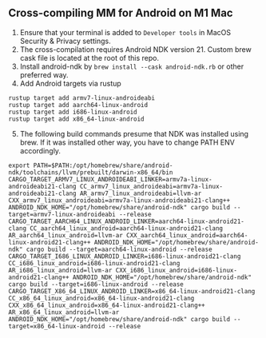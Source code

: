 ## Cross-compiling MM for Android on M1 Mac

1. Ensure that your terminal is added to `Developer tools` in MacOS Security & Privacy settings.
2. The cross-compilation requires Android NDK version 21. Custom brew cask file is located at the root of this repo.
3. Install android-ndk by `brew install --cask android-ndk.rb` or other preferred way.
4. Add Android targets via rustup
```shell
rustup target add armv7-linux-androideabi
rustup target add aarch64-linux-android
rustup target add i686-linux-android
rustup target add x86_64-linux-android
```
5. The following build commands presume that NDK was installed using brew. If it was installed other way, you have to change PATH ENV accordingly.
```shell
export PATH=$PATH:/opt/homebrew/share/android-ndk/toolchains/llvm/prebuilt/darwin-x86_64/bin
CARGO_TARGET_ARMV7_LINUX_ANDROIDEABI_LINKER=armv7a-linux-androideabi21-clang CC_armv7_linux_androideabi=armv7a-linux-androideabi21-clang AR_armv7_linux_androideabi=llvm-ar CXX_armv7_linux_androideabi=armv7a-linux-androideabi21-clang++ ANDROID_NDK_HOME="/opt/homebrew/share/android-ndk" cargo build --target=armv7-linux-androideabi --release
CARGO_TARGET_AARCH64_LINUX_ANDROID_LINKER=aarch64-linux-android21-clang CC_aarch64_linux_android=aarch64-linux-android21-clang AR_aarch64_linux_android=llvm-ar CXX_aarch64_linux_android=aarch64-linux-android21-clang++ ANDROID_NDK_HOME="/opt/homebrew/share/android-ndk" cargo build --target=aarch64-linux-android --release
CARGO_TARGET_I686_LINUX_ANDROID_LINKER=i686-linux-android21-clang CC_i686_linux_android=i686-linux-android21-clang AR_i686_linux_android=llvm-ar CXX_i686_linux_android=i686-linux-android21-clang++ ANDROID_NDK_HOME="/opt/homebrew/share/android-ndk" cargo build --target=i686-linux-android --release
CARGO_TARGET_X86_64_LINUX_ANDROID_LINKER=x86_64-linux-android21-clang CC_x86_64_linux_android=x86_64-linux-android21-clang CXX_x86_64_linux_android=x86_64-linux-android21-clang++ AR_x86_64_linux_android=llvm-ar ANDROID_NDK_HOME="/opt/homebrew/share/android-ndk" cargo build --target=x86_64-linux-android --release
```